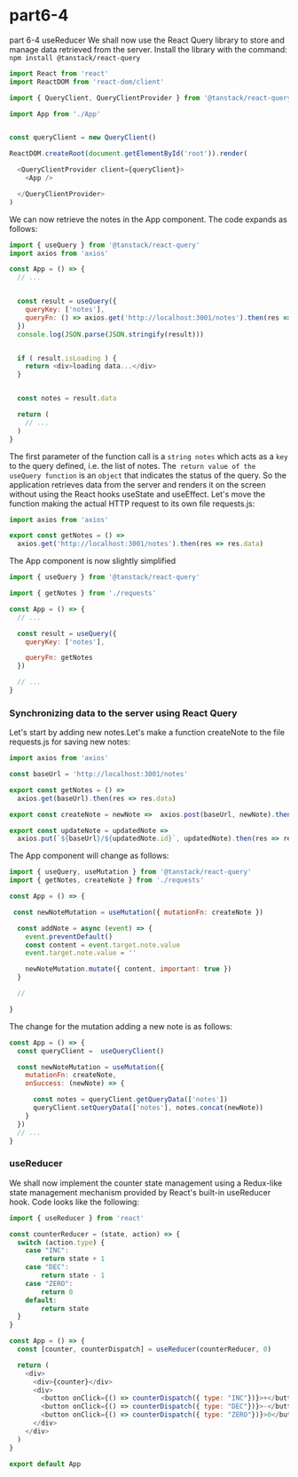 # part6-4
part 6-4 useReducer
We shall now use the React Query library to store and manage data retrieved from the server. 
Install the library with the command:
`npm install @tanstack/react-query`

```js
import React from 'react'
import ReactDOM from 'react-dom/client'

import { QueryClient, QueryClientProvider } from '@tanstack/react-query'

import App from './App'


const queryClient = new QueryClient()

ReactDOM.createRoot(document.getElementById('root')).render(

  <QueryClientProvider client={queryClient}>
    <App />

  </QueryClientProvider>
)
```
We can now retrieve the notes in the App component. The code expands as follows:

```js
import { useQuery } from '@tanstack/react-query'
import axios from 'axios'

const App = () => {
  // ...


  const result = useQuery({
    queryKey: ['notes'],
    queryFn: () => axios.get('http://localhost:3001/notes').then(res => res.data)
  })
  console.log(JSON.parse(JSON.stringify(result)))


  if ( result.isLoading ) {
    return <div>loading data...</div>
  }


  const notes = result.data

  return (
    // ...
  )
}
```

The first parameter of the function call is a `string notes` which acts as a `key` to the query defined, i.e. the list of notes.
The` return value of the useQuery function` is an `object` that indicates the status of the query. So the application retrieves data from the server and renders it on the screen without using the React hooks useState and useEffect. 
Let's move the function making the actual HTTP request to its own file requests.js:
```js
import axios from 'axios'

export const getNotes = () =>
  axios.get('http://localhost:3001/notes').then(res => res.data)
```
The App component is now slightly simplified
```js
import { useQuery } from '@tanstack/react-query' 

import { getNotes } from './requests'

const App = () => {
  // ...

  const result = useQuery({
    queryKey: ['notes'],

    queryFn: getNotes
  })

  // ...
}
```

### Synchronizing data to the server using React Query

Let's start by adding new notes.Let's make a function createNote to the file requests.js for saving new notes:
```js
import axios from 'axios'

const baseUrl = 'http://localhost:3001/notes'

export const getNotes = () =>
  axios.get(baseUrl).then(res => res.data)

export const createNote = newNote =>  axios.post(baseUrl, newNote).then(res => res.data)

export const updateNote = updatedNote =>
  axios.put(`${baseUrl}/${updatedNote.id}`, updatedNote).then(res => res.data)
```

The App component will change as follows:

```js
import { useQuery, useMutation } from '@tanstack/react-query'
import { getNotes, createNote } from './requests'

const App = () => {

 const newNoteMutation = useMutation({ mutationFn: createNote })

  const addNote = async (event) => {
    event.preventDefault()
    const content = event.target.note.value
    event.target.note.value = ''

    newNoteMutation.mutate({ content, important: true })
  }

  // 

}
```

The change for the mutation adding a new note is as follows:

```js
const App = () => {
  const queryClient =  useQueryClient() 

  const newNoteMutation = useMutation({
    mutationFn: createNote,
    onSuccess: (newNote) => {

      const notes = queryClient.getQueryData(['notes'])
      queryClient.setQueryData(['notes'], notes.concat(newNote))
    }
  })
  // ...
}
```
### useReducer

We shall now implement the counter state management using a Redux-like state management mechanism provided by React's built-in useReducer hook. Code looks like the following:

```js
import { useReducer } from 'react'

const counterReducer = (state, action) => {
  switch (action.type) {
    case "INC":
        return state + 1
    case "DEC":
        return state - 1
    case "ZERO":
        return 0
    default:
        return state
  }
}

const App = () => {
  const [counter, counterDispatch] = useReducer(counterReducer, 0)

  return (
    <div>
      <div>{counter}</div>
      <div>
        <button onClick={() => counterDispatch({ type: "INC"})}>+</button>
        <button onClick={() => counterDispatch({ type: "DEC"})}>-</button>
        <button onClick={() => counterDispatch({ type: "ZERO"})}>0</button>
      </div>
    </div>
  )
}

export default App
```


